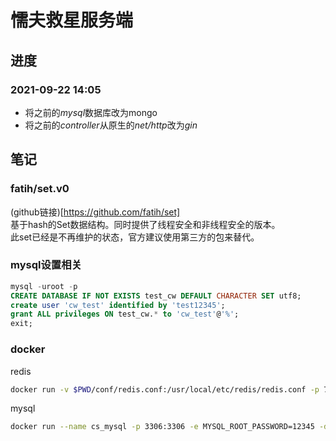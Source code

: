 # 懦夫救星服务端

## 进度
### 2021-09-22 14:05 
* 将之前的*mysql*数据库改为mongo
* 将之前的*controller*从原生的*net/http*改为*gin*

## 笔记

### fatih/set.v0
(github链接)[https://github.com/fatih/set]  
基于hash的Set数据结构。同时提供了线程安全和非线程安全的版本。  
此set已经是不再维护的状态，官方建议使用第三方的包来替代。

### mysql设置相关
```sql
mysql -uroot -p
CREATE DATABASE IF NOT EXISTS test_cw DEFAULT CHARACTER SET utf8;
create user 'cw_test' identified by 'test12345';
grant ALL privileges ON test_cw.* to 'cw_test'@'%';
exit;
```

### docker
redis
```sh
docker run -v $PWD/conf/redis.conf:/usr/local/etc/redis/redis.conf -p 7001:6379 --name myredis redis redis-server /usr/local/etc/redis/redis.conf
```

mysql
```sh
docker run --name cs_mysql -p 3306:3306 -e MYSQL_ROOT_PASSWORD=12345 -d mysql
```